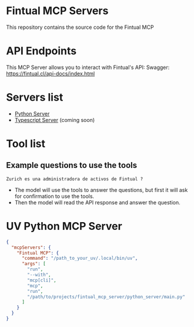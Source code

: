 # Fintual MCP Servers
This repository contains the source code for the Fintual MCP

# API Endpoints
This MCP Server allows you to interact with Fintual's API:
Swagger: https://fintual.cl/api-docs/index.html


# Servers list
- [Python Server](https://github.com/davila7/fintual_mcp_server/tree/main/python_server)
- [Typescript Server]() (coming soon)

# Tool list

## Example questions to use the tools
`Zurich es una administradora de activos de Fintual ?`

- The model will use the tools to answer the questions, but first it will ask for confirmation to use the tools.
- Then the model will read the API response and answer the question.

# UV Python MCP Server
```json
{
  "mcpServers": {
    "Fintual MCP": {
      "command": "/path_to_your_uv/.local/bin/uv",
      "args": [
        "run",
        "--with",
        "mcp[cli]",
        "mcp",
        "run",
        "/path/to/projects/fintual_mcp_server/python_server/main.py"
      ]
    }
  }
}
